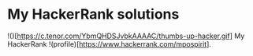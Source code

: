# My HackerRank solutions
!()[https://c.tenor.com/YbmQHDSJvbkAAAAC/thumbs-up-hacker.gif]
My HackerRank !(profile)[https://www.hackerrank.com/mpospirit].
